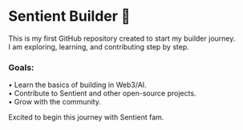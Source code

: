 # Sentient Builder 🚀  

This is my first GitHub repository created to start my builder journey.  
I am exploring, learning, and contributing step by step.  

### Goals:  
•⁠  ⁠Learn the basics of building in Web3/AI.  
•⁠  ⁠Contribute to Sentient and other open-source projects.  
•⁠  ⁠Grow with the community.  

Excited to begin this journey with Sentient fam.
